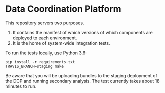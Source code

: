 # Data Coordination Platform

This repository servers two purposes.

1. It contains the manifest of which versions of which components
   are deployed to each environment.
2. It is the home of system-wide integration tests.

To run the tests locally, use Python 3.6:

    pip install -r requirements.txt
    TRAVIS_BRANCH=staging make

Be aware that you will be uploading bundles to the staging deployment of the DCP and running secondary analysis.
The test currently takes about 18 minutes to run.
